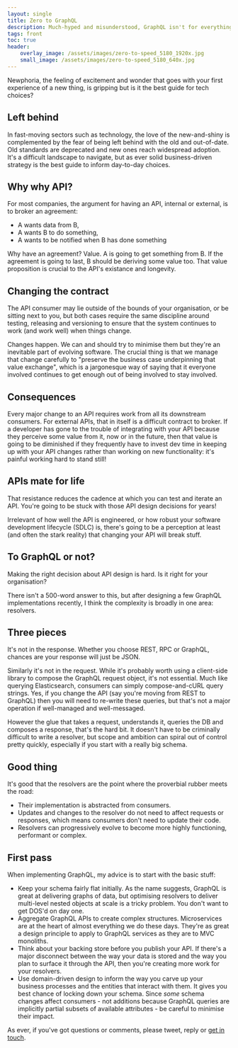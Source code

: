 ```yaml
---
layout: single
title: Zero to GraphQL
description: Much-hyped and misunderstood, GraphQL isn't for everything but it might be just right for your API.
tags: front
toc: true
header:
    overlay_image: /assets/images/zero-to-speed_5180_1920x.jpg
    small_image: /assets/images/zero-to-speed_5180_640x.jpg
---
```


Newphoria, the feeling of excitement and wonder that goes with your first experience of a new thing, is gripping but is it the best guide for tech choices?

## Left behind
In fast-moving sectors such as technology, the love of the new-and-shiny is complemented by the fear of being left behind with the old and out-of-date.
Old standards are deprecated and new ones reach widespread adoption.
It's a difficult landscape to navigate, but as ever solid business-driven strategy is the best guide to inform day-to-day choices.

## Why why API?
For most companies, the argument for having an API, internal or external, is to broker an agreement:

* A wants data from B,
* A wants B to do something,
* A wants to be notified when B has done something

Why have an agreement?  Value.  A is going to get something from B.  If the agreement is going to last, B should be deriving some value too.  That value proposition is crucial to the API's existance and longevity.

## Changing the contract
The API consumer may lie outside of the bounds of your organisation, or be sitting next to you, but both cases require the same discipline around testing, releasing and versioning to ensure that the system continues to work (and work well) when things change.

Changes happen.  We can and should try to minimise them but they're an inevitable part of evolving software.  The crucial thing is that we manage that change carefully to "preserve the business case underpinning that value exchange", which is a jargonesque way of saying that it everyone involved continues to get enough out of being involved to stay involved.

## Consequences
Every major change to an API requires work from all its downstream consumers.  For external APIs, that in itself is a difficult contract to broker.  If a developer has gone to the trouble of integrating with your API because they perceive some value from it, now or in the future, then that value is going to be diminished if they frequently have to invest dev time in keeping up with your API changes rather than working on new functionality: it's painful working hard to stand still!

## APIs mate for life
That resistance reduces the cadence at which you can test and iterate an API.  You're going to be stuck with those API design decisions for years!

Irrelevant of how well the API is engineered, or how robust your software development lifecycle (SDLC) is, there's going to be a perception at least (and often the stark reality) that changing your API will break stuff.

## To GraphQL or not?
Making the right decision about API design is hard.  Is it right for your organisation?

There isn't a 500-word answer to this, but after designing a few GraphQL implementations recently, I think the complexity is broadly in one area: resolvers.

## Three pieces
It's not in the response.  Whether you choose REST, RPC or GraphQL, chances are your response will just be JSON.

Similarly it's not in the request.  While it's probably worth using a client-side library to compose the GraphQL request object, it's not essential.  Much like querying Elasticsearch, consumers can simply compose-and-cURL query strings.  Yes, if you change the API (say you're moving from REST to GraphQL) then you will need to re-write these queries, but that's not a major operation if well-managed and well-messaged.

However the glue that takes a request, understands it, queries the DB and composes a response, that's the hard bit.  It doesn't have to be criminally difficult to write a resolver, but scope and ambition can spiral out of control pretty quickly, especially if you start with a really big schema.

## Good thing
It's good that the resolvers are the point where the proverbial rubber meets the road:

* Their implementation is abstracted from consumers.
* Updates and changes to the resolver do not need to affect requests or responses, which means consumers don't need to update their code.
* Resolvers can progressively evolve to become more highly functioning, performant or complex.

## First pass
When implementing GraphQL, my advice is to start with the basic stuff:

* Keep your schema fairly flat initially.  As the name suggests, GraphQL is great at delivering graphs of data, but optimising resolvers to deliver multi-level nested objects at scale is a tricky problem.  You don't want to get DOS'd on day one.
* Aggregate GraphQL APIs to create complex structures.  Microservices are at the heart of almost everything we do these days.  They're as great a design principle to apply to GraphQL services as they are to MVC monoliths.
* Think about your backing store before you publish your API.  If there's a major disconnect between the way your data is stored and the way you plan to surface it through the API, then you're creating more work for your resolvers.
* Use domain-driven design to inform the way you carve up your business processes and the entities that interact with them.  It gives you best chance of locking down your schema.  Since _some_ schema changes affect consumers - not additions because GraphQL queries are implicitly partial subsets of available attributes - be careful to minimise their impact.

As ever, if you've got questions or comments, please tweet, reply or [get in touch](/contact/).

